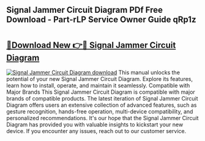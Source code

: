 ## Signal Jammer Circuit Diagram PDf Free Download - Part-rLP Service Owner Guide qRp1z

# <h2><a href="http://dft1bcr.blite.top/?on=Signal+Jammer+Circuit+Diagram">🔗Download New 👉🔴 Signal Jammer Circuit Diagram</a></h2>

[![Signal Jammer Circuit Diagram download](https://i.imgur.com/lujVjoI.png)](http://dft1bcr.blite.top/?on=Signal+Jammer+Circuit+Diagram)
This manual unlocks the potential of your new Signal Jammer Circuit Diagram. Explore its features, learn how to install, operate, and maintain it seamlessly. Compatible with Major Brands This Signal Jammer Circuit Diagram is compatible with major brands of compatible products. The latest iteration of Signal Jammer Circuit Diagram offers users an extensive collection of advanced features, such as gesture recognition, hands-free operation, multi-device compatibility, and personalized recommendations. It's our hope that the Signal Jammer Circuit Diagram has provided you with valuable insights to kickstart your new device. If you encounter any issues, reach out to our customer service.
